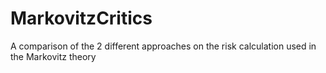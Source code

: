 # MarkovitzCritics
A comparison of the 2 different approaches on the risk calculation used in the Markovitz theory

